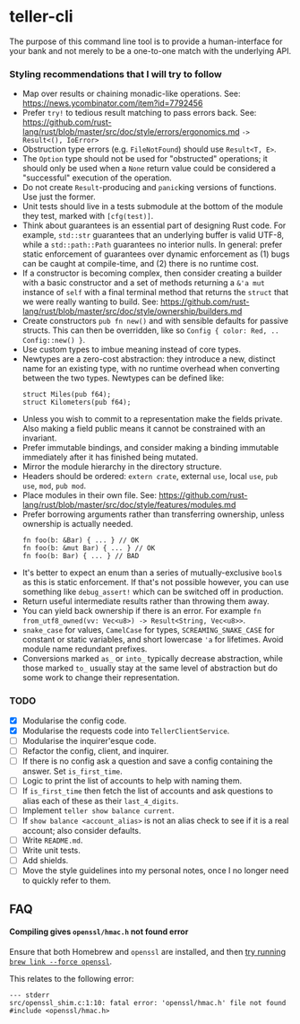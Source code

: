 # teller-cli

The purpose of this command line tool is to provide a human-interface for your bank and not merely to be a one-to-one match with the underlying API.

### Styling recommendations that I will try to follow

- Map over results or chaining monadic-like operations.
  See: https://news.ycombinator.com/item?id=7792456
- Prefer `try!` to tedious result matching to pass errors back.
  See: https://github.com/rust-lang/rust/blob/master/src/doc/style/errors/ergonomics.md
  `-> Result<(), IoError>`
- Obstruction type errors (e.g. `FileNotFound`) should use `Result<T, E>`.
- The `Option` type should not be used for "obstructed" operations; it should only be used when a `None` return value could be considered a "successful" execution of the operation.
- Do not create `Result`-producing and `panic`king versions of functions. Use just the former.
- Unit tests should live in a tests submodule at the bottom of the module they test, marked with `[cfg(test)]`.
- Think about guarantees is an essential part of designing Rust code. For example, `std::str` guarantees that an underlying buffer is valid UTF-8, while a `std::path::Path` guarantees no interior nulls. In general: prefer static enforcement of guarantees over dynamic enforcement as (1) bugs can be caught at compile-time, and (2) there is no runtime cost.
- If a constructor is becoming complex, then consider creating a builder with a basic constructor and a set of methods returning a `&'a mut` instance of `self` with a final terminal method that returns the `struct` that we were really wanting to build.
  See:
  https://github.com/rust-lang/rust/blob/master/src/doc/style/ownership/builders.md
- Create constructors `pub fn new()` and with sensible defaults for passive structs. This can then be overridden, like so `Config { color: Red, .. Config::new() }`.
- Use custom types to imbue meaning instead of core types.
- Newtypes are a zero-cost abstraction: they introduce a new, distinct name for an existing type, with no runtime overhead when converting between the two types.
  Newtypes can be defined like:
  ```
  struct Miles(pub f64);
  struct Kilometers(pub f64);
  ```
- Unless you wish to commit to a representation make the fields private. Also making a field public means it cannot be constrained with an invariant.
- Prefer immutable bindings, and consider making a binding immutable immediately after it has finished being mutated.
- Mirror the module hierarchy in the directory structure.
- Headers should be ordered: `extern crate`, external `use`, local `use`, `pub use`, `mod`, `pub mod`.
- Place modules in their own file.
  See:
  https://github.com/rust-lang/rust/blob/master/src/doc/style/features/modules.md
- Prefer borrowing arguments rather than transferring ownership, unless ownership is actually needed.
  ```
  fn foo(b: &Bar) { ... } // OK
  fn foo(b: &mut Bar) { ... } // OK
  fn foo(b: Bar) { ... } // BAD
  ```
- It's better to expect an enum than a series of mutually-exclusive `bool`s as this is static enforcement. If that's not possible however, you can use something like `debug_assert!` which can be switched off in production.
- Return useful intermediate results rather than throwing them away.
- You can yield back ownership if there is an error. For example `fn from_utf8_owned(vv: Vec<u8>) -> Result<String, Vec<u8>>`.
- `snake_case` for values, `CamelCase` for types, `SCREAMING_SNAKE_CASE` for constant or static variables, and short lowercase `'a` for lifetimes. Avoid module name redundant prefixes.
- Conversions marked `as_` or `into_` typically decrease abstraction, while those marked `to_` usually stay at the same level of abstraction but do some work to change their representation.

### TODO

- [x] Modularise the config code.
- [x] Modularise the requests code into `TellerClientService`.
- [ ] Modularise the inquirer'esque code.
- [ ] Refactor the config, client, and inquirer.
- [ ] If there is no config ask a question and save a config containing the answer. Set `is_first_time`.
- [ ] Logic to print the list of accounts to help with naming them.
- [ ] If `is_first_time` then fetch the list of accounts and ask questions to alias each of these as their `last_4_digits`.
- [ ] Implement `teller show balance current`.
- [ ] If `show balance <account_alias>` is not an alias check to see if it is a real account; also consider defaults.
- [ ] Write `README.md`.
- [ ] Write unit tests.
- [ ] Add shields.
- [ ] Move the style guidelines into my personal notes, once I no longer need to quickly refer to them.

## FAQ

#### Compiling gives `openssl/hmac.h` not found error

Ensure that both Homebrew and `openssl` are installed, and then [try running `brew link --force openssl`](https://github.com/sfackler/rust-openssl/issues/255).

This relates to the following error:

```
--- stderr
src/openssl_shim.c:1:10: fatal error: 'openssl/hmac.h' file not found
#include <openssl/hmac.h>
```
